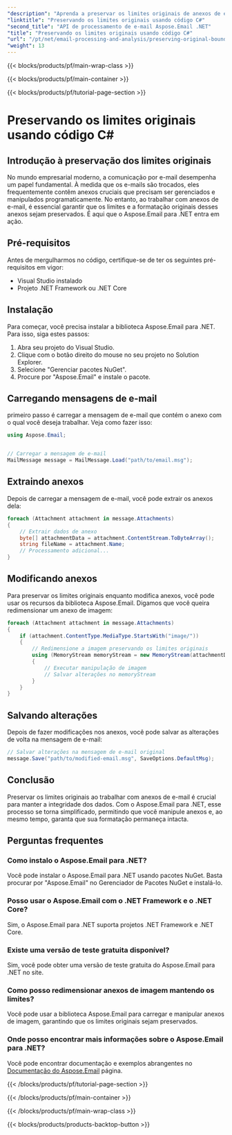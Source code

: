 ```yaml
---
"description": "Aprenda a preservar os limites originais de anexos de e-mail usando C# e Aspose.Email para .NET. Guia passo a passo com código-fonte."
"linktitle": "Preservando os limites originais usando código C#"
"second_title": "API de processamento de e-mail Aspose.Email .NET"
"title": "Preservando os limites originais usando código C#"
"url": "/pt/net/email-processing-and-analysis/preserving-original-boundaries-using-csharp-code/"
"weight": 13
---
```


{{< blocks/products/pf/main-wrap-class >}}

{{< blocks/products/pf/main-container >}}

{{< blocks/products/pf/tutorial-page-section >}}

# Preservando os limites originais usando código C#


## Introdução à preservação dos limites originais

No mundo empresarial moderno, a comunicação por e-mail desempenha um papel fundamental. À medida que os e-mails são trocados, eles frequentemente contêm anexos cruciais que precisam ser gerenciados e manipulados programaticamente. No entanto, ao trabalhar com anexos de e-mail, é essencial garantir que os limites e a formatação originais desses anexos sejam preservados. É aqui que o Aspose.Email para .NET entra em ação.

## Pré-requisitos

Antes de mergulharmos no código, certifique-se de ter os seguintes pré-requisitos em vigor:

- Visual Studio instalado
- Projeto .NET Framework ou .NET Core

## Instalação

Para começar, você precisa instalar a biblioteca Aspose.Email para .NET. Para isso, siga estes passos:

1. Abra seu projeto do Visual Studio.
2. Clique com o botão direito do mouse no seu projeto no Solution Explorer.
3. Selecione "Gerenciar pacotes NuGet".
4. Procure por "Aspose.Email" e instale o pacote.

## Carregando mensagens de e-mail

primeiro passo é carregar a mensagem de e-mail que contém o anexo com o qual você deseja trabalhar. Veja como fazer isso:

```csharp
using Aspose.Email;


// Carregar a mensagem de e-mail
MailMessage message = MailMessage.Load("path/to/email.msg");
```

## Extraindo anexos

Depois de carregar a mensagem de e-mail, você pode extrair os anexos dela:

```csharp
foreach (Attachment attachment in message.Attachments)
{
    // Extrair dados de anexo
    byte[] attachmentData = attachment.ContentStream.ToByteArray();
    string fileName = attachment.Name;
    // Processamento adicional...
}
```

## Modificando anexos

Para preservar os limites originais enquanto modifica anexos, você pode usar os recursos da biblioteca Aspose.Email. Digamos que você queira redimensionar um anexo de imagem:

```csharp
foreach (Attachment attachment in message.Attachments)
{
    if (attachment.ContentType.MediaType.StartsWith("image/"))
    {
        // Redimensione a imagem preservando os limites originais
        using (MemoryStream memoryStream = new MemoryStream(attachmentData))
        {
            // Executar manipulação de imagem
            // Salvar alterações no memoryStream
        }
    }
}
```

## Salvando alterações

Depois de fazer modificações nos anexos, você pode salvar as alterações de volta na mensagem de e-mail:

```csharp
// Salvar alterações na mensagem de e-mail original
message.Save("path/to/modified-email.msg", SaveOptions.DefaultMsg);
```

## Conclusão

Preservar os limites originais ao trabalhar com anexos de e-mail é crucial para manter a integridade dos dados. Com o Aspose.Email para .NET, esse processo se torna simplificado, permitindo que você manipule anexos e, ao mesmo tempo, garanta que sua formatação permaneça intacta.

## Perguntas frequentes

### Como instalo o Aspose.Email para .NET?

Você pode instalar o Aspose.Email para .NET usando pacotes NuGet. Basta procurar por "Aspose.Email" no Gerenciador de Pacotes NuGet e instalá-lo.

### Posso usar o Aspose.Email com o .NET Framework e o .NET Core?

Sim, o Aspose.Email para .NET suporta projetos .NET Framework e .NET Core.

### Existe uma versão de teste gratuita disponível?

Sim, você pode obter uma versão de teste gratuita do Aspose.Email para .NET no site.

### Como posso redimensionar anexos de imagem mantendo os limites?

Você pode usar a biblioteca Aspose.Email para carregar e manipular anexos de imagem, garantindo que os limites originais sejam preservados.

### Onde posso encontrar mais informações sobre o Aspose.Email para .NET?

Você pode encontrar documentação e exemplos abrangentes no [Documentação do Aspose.Email](https://reference.aspose.com/email/net/) página.

{{< /blocks/products/pf/tutorial-page-section >}}

{{< /blocks/products/pf/main-container >}}

{{< /blocks/products/pf/main-wrap-class >}}

{{< blocks/products/products-backtop-button >}}
